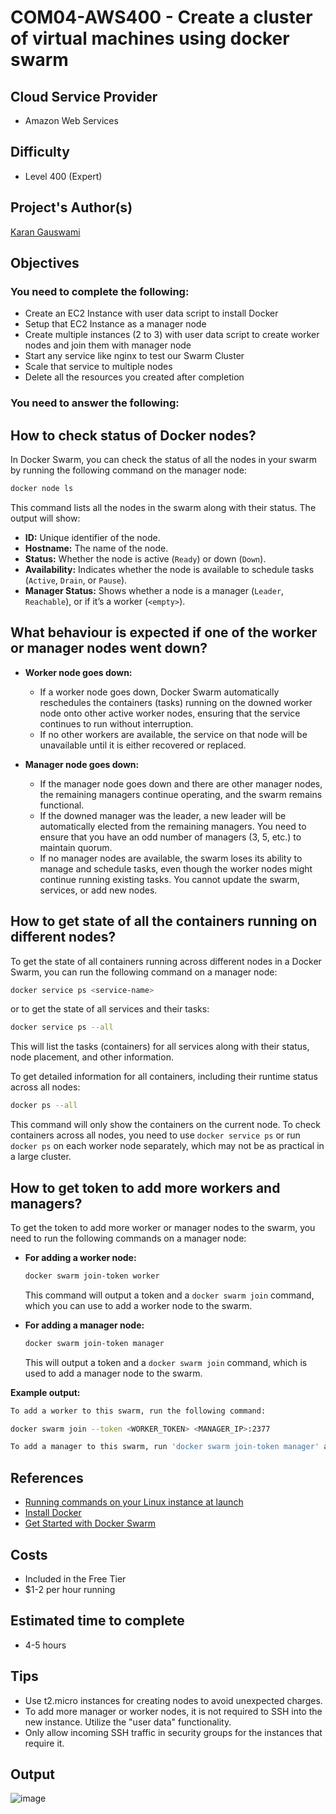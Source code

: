 # COM04-AWS400 - Create a cluster of virtual machines using docker swarm

## Cloud Service Provider

- Amazon Web Services

## Difficulty

- Level 400 (Expert)

## Project's Author(s)

[Karan Gauswami](https://github.com/KaranGauswami)

## Objectives

### You need to complete the following:

- Create an EC2 Instance with user data script to install Docker
- Setup that EC2 Instance as a manager node
- Create multiple instances (2 to 3) with user data script to create worker nodes and join them with manager node
- Start any service like nginx to test our Swarm Cluster
- Scale that service to multiple nodes
- Delete all the resources you created after completion

### You need to answer the following:

## How to check status of Docker nodes?

In Docker Swarm, you can check the status of all the nodes in your swarm by running the following command on the manager node:
```bash
docker node ls
```

This command lists all the nodes in the swarm along with their status. The output will show:
- **ID:** Unique identifier of the node.
- **Hostname:** The name of the node.
- **Status:** Whether the node is active (```Ready```) or down (```Down```).
- **Availability:** Indicates whether the node is available to schedule tasks (```Active```, ```Drain```, or ```Pause```).
- **Manager Status:** Shows whether a node is a manager (```Leader```, ```Reachable```), or if it’s a worker (```<empty>```).

## What behaviour is expected if one of the worker or manager nodes went down?

- **Worker node goes down:**
  - If a worker node goes down, Docker Swarm automatically reschedules the containers (tasks) running on the downed worker node onto other active worker nodes, ensuring that the service continues to run without interruption.
  - If no other workers are available, the service on that node will be unavailable until it is either recovered or replaced.

- **Manager node goes down:**
  - If the manager node goes down and there are other manager nodes, the remaining managers continue operating, and the swarm remains functional.
  - If the downed manager was the leader, a new leader will be automatically elected from the remaining managers. You need to ensure that you have an odd number of managers (3, 5, etc.) to maintain quorum.
  - If no manager nodes are available, the swarm loses its ability to manage and schedule tasks, even though the worker nodes might continue running existing tasks. You cannot update the swarm, services, or add new nodes.

## How to get state of all the containers running on different nodes?

To get the state of all containers running across different nodes in a Docker Swarm, you can run the following command on a manager node:

```bash
docker service ps <service-name>
```
or to get the state of all services and their tasks:
```bash
docker service ps --all
```
This will list the tasks (containers) for all services along with their status, node placement, and other information.

To get detailed information for all containers, including their runtime status across all nodes:

```bash
docker ps --all
```
This command will only show the containers on the current node. To check containers across all nodes, you need to use ```docker service ps``` or run ```docker ps``` on each worker node separately, which may not be as practical in a large cluster.

## How to get token to add more workers and managers?

To get the token to add more worker or manager nodes to the swarm, you need to run the following commands on a manager node:

- **For adding a worker node:**
  ```bash
  docker swarm join-token worker
  ```
  This command will output a token and a ```docker swarm join``` command, which you can use to add a worker node to the swarm.

- **For adding a manager node:**
  ```bash
  docker swarm join-token manager
  ```
  This will output a token and a ```docker swarm join``` command, which is used to add a manager node to the swarm.

**Example output:**
```bash
To add a worker to this swarm, run the following command:

docker swarm join --token <WORKER_TOKEN> <MANAGER_IP>:2377

To add a manager to this swarm, run 'docker swarm join-token manager' and follow the instructions.
```

## References

- [Running commands on your Linux instance at launch](https://docs.aws.amazon.com/AWSEC2/latest/UserGuide/user-data.html)
- [Install Docker](https://docs.docker.com/engine/install/ubuntu/)
- [Get Started with Docker Swarm](https://docs.docker.com/engine/swarm/swarm-tutorial)

## Costs

- Included in the Free Tier
- \$1-2 per hour running

## Estimated time to complete

- 4-5 hours

## Tips

- Use t2.micro instances for creating nodes to avoid unexpected charges.
- To add more manager or worker nodes, it is not required to SSH into the new instance. Utilize the "user data" functionality.
- Only allow incoming SSH traffic in security groups for the instances that require it.

## Output
![image](https://github.com/shubhammurti/AWS-Projects-Portfolio-pvt/blob/2b671037602ad95a4fd8d435f842145476195d17/LEVEL%20400/1.%20Create%20a%20cluster%20of%20virtual%20machines%20using%20docker%20swarm/Image.png)
